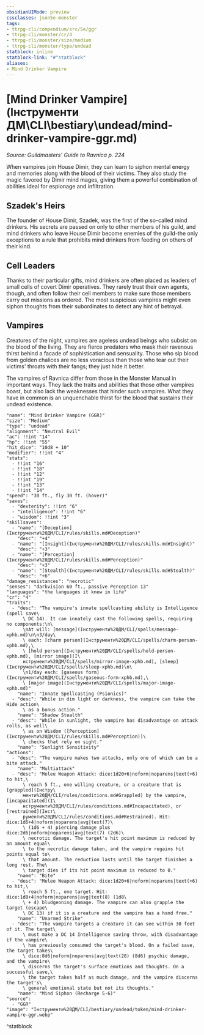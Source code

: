 ```yaml
---
obsidianUIMode: preview
cssclasses: json5e-monster
tags:
- ttrpg-cli/compendium/src/5e/ggr
- ttrpg-cli/monster/cr/4
- ttrpg-cli/monster/size/medium
- ttrpg-cli/monster/type/undead
statblock: inline
statblock-link: "#^statblock"
aliases:
- Mind Drinker Vampire
---
```

# [Mind Drinker Vampire](Інструменти ДМ\CLI\bestiary\undead/mind-drinker-vampire-ggr.md)
*Source: Guildmasters' Guide to Ravnica p. 224*  

When vampires join House Dimir, they can learn to siphon mental energy and memories along with the blood of their victims. They also study the magic favored by Dimir mind mages, giving them a powerful combination of abilities ideal for espionage and infiltration.

## Szadek's Heirs

The founder of House Dimir, Szadek, was the first of the so-called mind drinkers. His secrets are passed on only to other members of his guild, and mind drinkers who leave House Dimir become enemies of the guild-the only exceptions to a rule that prohibits mind drinkers from feeding on others of their kind.

## Cell Leaders

Thanks to their particular gifts, mind drinkers are often placed as leaders of small cells of covert Dimir operatives. They rarely trust their own agents, though, and often follow their cell members to make sure those members carry out missions as ordered. The most suspicious vampires might even siphon thoughts from their subordinates to detect any hint of betrayal.

## Vampires

Creatures of the night, vampires are ageless undead beings who subsist on the blood of the living. They are fierce predators who mask their ravenous thirst behind a facade of sophistication and sensuality. Those who sip blood from golden chalices are no less voracious than those who tear out their victims' throats with their fangs; they just hide it better.

The vampires of Ravnica differ from those in the Monster Manual in important ways. They lack the traits and abilities that those other vampires boast, but also lack the weaknesses that hinder such vampires. What they have in common is an unquenchable thirst for the blood that sustains their undead existence.

```statblock
"name": "Mind Drinker Vampire (GGR)"
"size": "Medium"
"type": "undead"
"alignment": "Neutral Evil"
"ac": !!int "14"
"hp": !!int "55"
"hit_dice": "10d8 + 10"
"modifier": !!int "4"
"stats":
  - !!int "16"
  - !!int "18"
  - !!int "12"
  - !!int "19"
  - !!int "13"
  - !!int "14"
"speed": "30 ft., fly 30 ft. (hover)"
"saves":
  - "dexterity": !!int "6"
  - "intelligence": !!int "6"
  - "wisdom": !!int "3"
"skillsaves":
  - "name": "[Deception](Інструменти%20ДМ/CLI/rules/skills.md#Deception)"
    "desc": "+4"
  - "name": "[Insight](Інструменти%20ДМ/CLI/rules/skills.md#Insight)"
    "desc": "+3"
  - "name": "[Perception](Інструменти%20ДМ/CLI/rules/skills.md#Perception)"
    "desc": "+3"
  - "name": "[Stealth](Інструменти%20ДМ/CLI/rules/skills.md#Stealth)"
    "desc": "+6"
"damage_resistances": "necrotic"
"senses": "darkvision 60 ft., passive Perception 13"
"languages": "the languages it knew in life"
"cr": "4"
"traits":
  - "desc": "The vampire's innate spellcasting ability is Intelligence (spell save\
      \ DC 14). It can innately cast the following spells, requiring no components:\n\
      \nAt will: [message](Інструменти%20ДМ/CLI/spells/message-xphb.md)\n\n3/day\
      \ each: [charm person](Інструменти%20ДМ/CLI/spells/charm-person-xphb.md),\
      \ [hold person](Інструменти%20ДМ/CLI/spells/hold-person-xphb.md), [mirror image](І\
      нструменти%20ДМ/CLI/spells/mirror-image-xphb.md), [sleep](Інструменти%20ДМ/CLI/spells/sleep-xphb.md)\n\
      \n1/day each: [gaseous form](Інструменти%20ДМ/CLI/spells/gaseous-form-xphb.md),\
      \ [major image](Інструменти%20ДМ/CLI/spells/major-image-xphb.md)"
    "name": "Innate Spellcasting (Psionics)"
  - "desc": "While in dim light or darkness, the vampire can take the Hide action\
      \ as a bonus action."
    "name": "Shadow Stealth"
  - "desc": "While in sunlight, the vampire has disadvantage on attack rolls, as well\
      \ as on Wisdom ([Perception](Інструменти%20ДМ/CLI/rules/skills.md#Perception))\
      \ checks that rely on sight."
    "name": "Sunlight Sensitivity"
"actions":
  - "desc": "The vampire makes two attacks, only one of which can be a bite attack."
    "name": "Multiattack"
  - "desc": "Melee Weapon Attack: dice:1d20+6|noform|noparens|text(+6) to hit,\
      \ reach 5 ft., one willing creature, or a creature that is [grappled](Інстру\
      менти%20ДМ/CLI/rules/conditions.md#Grappled) by the vampire, [incapacitated](І\
      нструменти%20ДМ/CLI/rules/conditions.md#Incapacitated), or [restrained](Інст\
      рументи%20ДМ/CLI/rules/conditions.md#Restrained). Hit: dice:1d6+4|noform|noparens|avg|text(7)\
      \ (1d6 + 4) piercing damage plus dice:2d6|noform|noparens|avg|text(7) (2d6)\
      \ necrotic damage. The target's hit point maximum is reduced by an amount equal\
      \ to the necrotic damage taken, and the vampire regains hit points equal to\
      \ that amount. The reduction lasts until the target finishes a long rest. The\
      \ target dies if its hit point maximum is reduced to 0."
    "name": "Bite"
  - "desc": "Melee Weapon Attack: dice:1d20+6|noform|noparens|text(+6) to hit,\
      \ reach 5 ft., one target. Hit: dice:1d8+4|noform|noparens|avg|text(8) (1d8\
      \ + 4) bludgeoning damage. The vampire can also grapple the target (escape\
      \ DC 13) if it is a creature and the vampire has a hand free."
    "name": "Unarmed Strike"
  - "desc": "The vampire targets a creature it can see within 30 feet of it. The target\
      \ must make a DC 14 Intelligence saving throw, with disadvantage if the vampire\
      \ has previously consumed the target's blood. On a failed save, the target takes\
      \ dice:8d6|noform|noparens|avg|text(28) (8d6) psychic damage, and the vampire\
      \ discerns the target's surface emotions and thoughts. On a successful save,\
      \ the target takes half as much damage, and the vampire discerns the target's\
      \ general emotional state but not its thoughts."
    "name": "Mind Siphon (Recharge 5-6)"
"source":
  - "GGR"
"image": "Інструменти%20ДМ/CLI/bestiary/undead/token/mind-drinker-vampire-ggr.webp"
```
^statblock